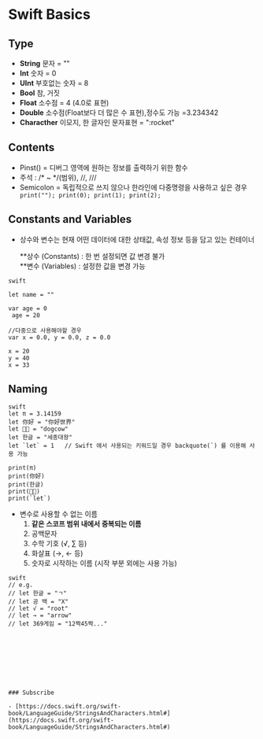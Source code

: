 # Swift Basics

## Type

* **String** 문자 = ""  
* **Int** 숫자 = 0   
* **UInt** 부호없는 숫자 = 8  
* **Bool**  참, 거짓   
* **Float** 소수점 = 4 (4.0로 표현)  
* **Double** 소수점(Float보다 더 많은 수 표현),정수도 가능
=3.234342  
* **Characther** 이모지, 한 글자인 문자표현 = ":rocket"  



## Contents 

* Pinst() = 디버그 영역에 원하는 정보를 출력하기 위한 함수   
* 주석 : /* ~ */(범위), //, ///   
* Semicolon = 독립적으로 쓰지 않으나 한라인에 다중명령을 사용하고 싶은 경우 
``` print(""); print(0); print(1); print(2);``` 

## Constants and Variables 

* 상수와 변수는 현재 어떤 데이터에 대한 상태값, 속성 정보 등을 담고 있는 컨테이너

  **상수 (Constants) : 한 번 설정되면 값 변경 불가  
  **변수 (Variables) : 설정한 값을 변경 가능

```
swift

let name = ""

var age = 0
 age = 20 

//다중으로 사용해야할 경우 
var x = 0.0, y = 0.0, z = 0.0 

x = 20 
y = 40
x = 33 

```
  
## Naming

```
swift
let π = 3.14159
let 你好 = "你好世界"
let 🐶🐮 = "dogcow"
let 한글 = "세종대왕"
let `let` = 1   // Swift 에서 사용되는 키워드일 경우 backquote(`) 를 이용해 사용 가능

print(π)
print(你好)
print(한글)
print(🐶🐮)
print(`let`)
```

* 변수로 사용할 수 없는 이름
  1. **같은 스코프 범위 내에서 중복되는 이름**
  2. 공백문자
  3. 수학 기호 (√, ∑ 등)
  4. 화살표 (→, ← 등)
  5. 숫자로 시작하는 이름 (시작 부분 외에는 사용 가능) 

```
swift
// e.g.
// let 한글 = "ㄱ"
// let 공 백 = "X"
// let √ = "root"
// let → = "arrow"
// let 369게임 = "12짝45짝..."









### Subscribe 

- [https://docs.swift.org/swift-book/LanguageGuide/StringsAndCharacters.html#](https://docs.swift.org/swift-book/LanguageGuide/StringsAndCharacters.html#)


